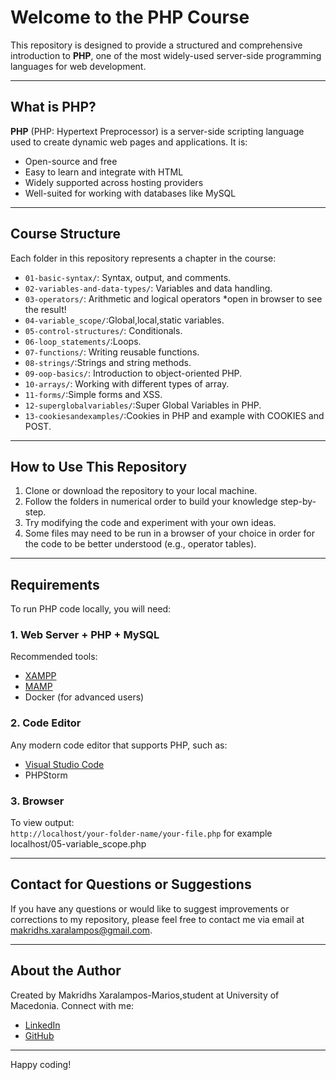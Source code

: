 # Welcome to the PHP Course

This repository is designed to provide a structured and comprehensive introduction to **PHP**, one of the most widely-used server-side programming languages for web development.

---

## What is PHP?

**PHP** (PHP: Hypertext Preprocessor) is a server-side scripting language used to create dynamic web pages and applications. It is:
- Open-source and free
- Easy to learn and integrate with HTML
- Widely supported across hosting providers
- Well-suited for working with databases like MySQL

---

## Course Structure

Each folder in this repository represents a chapter in the course:

- `01-basic-syntax/`: Syntax, output, and comments.
- `02-variables-and-data-types/`: Variables and data handling.
- `03-operators/`: Arithmetic and logical operators *open in browser to see the result!
- `04-variable_scope/`:Global,local,static variables.
- `05-control-structures/`: Conditionals.
- `06-loop_statements/`:Loops.
- `07-functions/`: Writing reusable functions.
- `08-strings/`:Strings and string methods.
- `09-oop-basics/`: Introduction to object-oriented PHP.
- `10-arrays/`: Working with different types of array.
- `11-forms/`:Simple forms and XSS.
- `12-superglobalvariables/`:Super Global Variables in PHP.
- `13-cookiesandexamples/`:Cookies in PHP and example with COOKIES and POST.

---

## How to Use This Repository

1. Clone or download the repository to your local machine.
2. Follow the folders in numerical order to build your knowledge step-by-step.
4. Try modifying the code and experiment with your own ideas.
5. Some files may need to be run in a browser of your choice in order for the code to be better understood (e.g., operator tables).

---

## Requirements

To run PHP code locally, you will need:

### 1. Web Server + PHP + MySQL

Recommended tools:
- [XAMPP](https://www.apachefriends.org/index.html)
- [MAMP](https://www.mamp.info/en/)
- Docker (for advanced users)

### 2. Code Editor

Any modern code editor that supports PHP, such as:
- [Visual Studio Code](https://code.visualstudio.com/)
- PHPStorm

### 3. Browser

To view output:  
`http://localhost/your-folder-name/your-file.php`
for example localhost/05-variable_scope.php

---

## Contact for Questions or Suggestions

If you have any questions or would like to suggest improvements or corrections to my repository, please feel free to contact me via email at makridhs.xaralampos@gmail.com.

---

## About the Author

Created by Makridhs Xaralampos-Marios,student at University of Macedonia.
Connect with me:

- [LinkedIn](https://www.linkedin.com/in/xaralampos-makridhs-5157b8332/)
- [GitHub](https://github.com/Xaralampos-Makridhs)
  
---

Happy coding!
